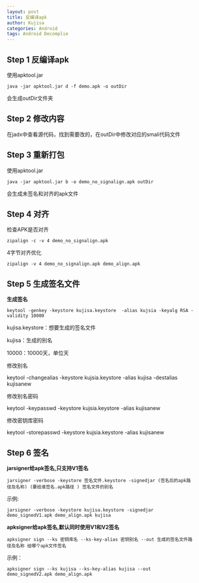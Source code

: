 ```yaml
---
layout: post
title: 反编译apk
author: Kujisa
categories: Android
tags: Android Decomplie
---
```


## Step 1 反编译apk

使用apktool.jar

`java -jar apktool.jar d -f demo.apk -o outDir`

会生成outDir文件夹

## Step 2 修改内容

在jadx中查看源代码，找到需要改的，在outDir中修改对应的smali代码文件

## Step 3 重新打包

使用apktool.jar

`java -jar apktool.jar b -o demo_no_signalign.apk outDir`

会生成未签名和对齐的apk文件

## Step 4 对齐

检查APK是否对齐

`zipalign -c -v 4 demo_no_signalign.apk`

 4字节对齐优化

`zipalign -v 4 demo_no_signalign.apk demo_align.apk`

## Step 5 生成签名文件

**生成签名**

`keytool -genkey -keystore kujisa.keystore  -alias kujsia -keyalg RSA -validity 10000`

kujisa.keystore：想要生成的签名文件

kujisa：生成的别名

10000：10000天，单位天

修改别名

keytool -changealias -keystore kujsia.keystore -alias kujisa -destalias kujisanew

修改别名密码

keytool -keypasswd -keystore kujsia.keystore -alias kujisanew

修改密钥库密码

keytool -storepasswd -keystore kujsia.keystore  -alias kujisanew

## Step 6 签名

**jarsigner给apk签名,只支持V1签名**

`jarsigner -verbose -keystore 签名文件.keystore -signedjar (签名后的apk路径及名称) (要给谁签名.apk路径 ) 签名文件的别名`

示例:

`jarsigner -verbose -keystore kujisa.keystore -signedjar demo_signedV1.apk demo_align.apk kujisa`

**apksigner给apk签名,默认同时使用V1和V2签名**

`apksigner sign --ks 密钥库名 --ks-key-alias 密钥别名 --out 生成的签名文件路径及名称 给哪个apk文件签名`

示例：

`apksigner sign --ks kujisa --ks-key-alias kujisa --out demo_signedV2.apk demo_align.apk`